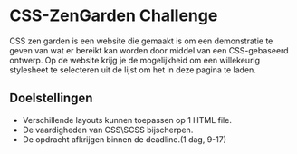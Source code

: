 # CSS-ZenGarden Challenge

CSS zen garden is een website die gemaakt is om een demonstratie te geven van wat er bereikt kan worden door middel van een CSS-gebaseerd ontwerp. Op de website krijg je de mogelijkheid om een willekeurig stylesheet te selecteren uit de lijst om het in deze pagina te laden.

## Doelstellingen

* Verschillende layouts kunnen toepassen op 1 HTML file.
* De vaardigheden van CSS\SCSS bijscherpen.
* De opdracht afkrijgen binnen de deadline.(1 dag, 9-17)

